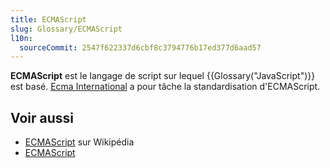 ```yaml
---
title: ECMAScript
slug: Glossary/ECMAScript
l10n:
  sourceCommit: 2547f622337d6cbf8c3794776b17ed377d6aad57
---
```


**ECMAScript** est le langage de script sur lequel {{Glossary("JavaScript")}} est basé. [Ecma International](https://www.ecma-international.org) a pour tâche la standardisation d'ECMAScript.

## Voir aussi

- [ECMAScript](https://fr.wikipedia.org/wiki/ECMAScript) sur Wikipédia
- [ECMAScript](https://ecma-international.org/publications-and-standards/standards/ecma-262/)
